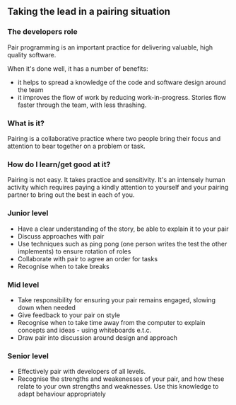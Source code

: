 ## Taking the lead in a pairing situation

### The developers role

Pair programming is an important practice for delivering valuable, high quality software.

When it's done well, it has a number of benefits:

- it helps to spread a knowledge of the code and software design around the team
- it improves the flow of work by reducing work-in-progress. Stories flow faster through the team, with less thrashing.

### What is it?

Pairing is a collaborative practice where two people bring their focus and
attention to bear together on a problem or task.

### How do I learn/get good at it?

Pairing is not easy. It takes practice and sensitivity. It's an intensely human activity which requires paying a kindly attention to yourself and your pairing partner to bring out the best in each of you.

### Junior level
- Have a clear understanding of the story, be able to explain it to your pair
- Discuss approaches with pair
- Use techniques such as ping pong (one person writes the test the other implements) to ensure rotation of roles
- Collaborate with pair to agree an order for tasks
- Recognise when to take breaks

### Mid level
- Take responsibility for ensuring your pair remains engaged, slowing down when needed
- Give feedback to your pair on style
- Recognise when to take time away from the computer to explain concepts and ideas - using whiteboards e.t.c.
- Draw pair into discussion around design and approach

### Senior level
- Effectively pair with developers of all levels.
- Recognise the strengths and weakenesses of your pair, and how these relate to your own strengths and weaknesses. Use this knowledge to adapt behaviour appropriately

